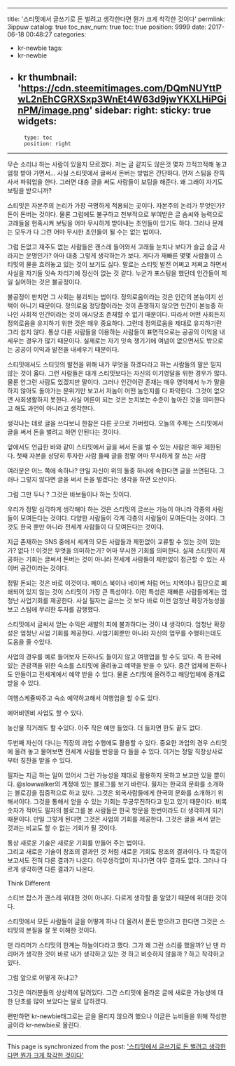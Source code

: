 
---
title: '스티밋에서 글쓰기로 돈 벌려고 생각한다면 뭔가 크게 착각한 것이다'
permlink: 3ippuw
catalog: true
toc_nav_num: true
toc: true
position: 9999
date: 2017-06-18 00:48:27
categories:
- kr-newbie
tags:
- kr-newbie
- kr
thumbnail: 'https://cdn.steemitimages.com/DQmNUYttPwL2nEhCGRXSxp3WnEt4W63d9jwYKXLHiPGinPM/image.png'
sidebar:
    right:
        sticky: true
widgets:
    -
        type: toc
        position: right
---


무슨 소리냐 하는 사람이 있을지 모르겠다. 저는 글 같지도 않은것 몇자 끄적끄적해 놓고 엄청 받아 가면서…
사실 스티밋에서 글써서 돈버는 방법은 간단하다. 먼저 스팀을 잔뜩사서 파워업을 한다. 그러면 대충 글을 써도 사람들이 보팅을 해준다. 왜 그래야 자기도 보팅을 받으니까? 

스티밋은 자본주의 논리가 가장 극명하게 적용되는 곳이다. 자본주의 논리가 무엇인가? 돈이 돈버는 것이다. 물론 그럼에도 불구하고 천부적으로 부여받은 글 솜씨와 능력으로 고래들을 현혹시켜 보팅을 어마 무시하게 받아내는 초인들이 있기도 하다. 그러나 문제는 모두가 다 그런 어마 무시한 초인들이 될 수는 없는 법이다. 

그럼 돈없고 재주도 없는 사람들은 괜스레 들어와서 고래들 눈치나 보다가 슬금 슬금 사라지는 운명인가? 아마 대충 그렇게 생각하는가 보다. 게다가 재빠른 몇몇 사람들이 스티밋의 물을 흐려놓고 있는 것이 보기도 싫다. 말로는 스티밋 발전 어쩌고 저쩌고 하면서 사실을 자기들 잇속 차리기에 정신이 없는 것 같다. 누군가 포스팅을 했던데 인간들이 제일 실어하는 것은 불공정이다. 

불공정이 판치면 그 사회는 붕괴되는 법이다. 정의로움이라는 것은 인간의 본능이지 선택이 아니기  때문이다. 정의로움 정당함이라는 것이 존쟁하지 않으면 인간이 본능중 하나인 사회적 인간이라는 것이 애시당초 존재할 수 없기 때문이다. 따라서 어떤 사회든지 정의로움을 유지하기 위한 것은 매우 중요하다. 그런데 정의로움을 제대로 유지하기란 그리 쉽지 않다. 통상 다른 사람들을 이용하는 사람들이 표면적으로는 공공의 이익을 내세우는 경우가 많기 때문이다. 실제로는 자기 잇속 챙기기에 여념이 없으면서도 밖으로는 공공이 이익과 발전을 내세우기 때문이다. 

스티밋에서도 스티밋의 발전을 위해 내가 무엇을 하겠다라고 하는 사람들의 말은 믿지 않는 것이 옳다. 그런 사람들은 대개 스티밋보다는 자신의 이기영달을 위한 경우가 많다. 물론 안그런 사람도 있겠지만 말이다. 그러나 인간이란 존재는 매우 영악해서 누가 말을 하지 않아도 돌아가는 분위기만 보고서 저놈이 어떤 놈인지를 다 파악한다. 그것이 없으면 사회생활하지 못한다. 사실 어른이 되는 것은 눈치보는 수준이 높아진 것을 의미한다고 해도 과언이 아니라고 생각한다. 

생각나는 데로 글을 쓰다보니 한참은 다른 곳으로 가버렸다. 오늘의 주제는 스티밋에서 글을 써서 돈을 벌려고 하면 안된다는 것이다. 

앞에서도 언급한 바와 같이 스티밋에서 글을 써서 돈을 벌 수 있는 사람은 매우 제한된다. 
첫째 자본을 상당히 투자한 사람
둘째 글을 정말 어마 무시하게 잘 쓰는 사람

여러분은 어느 쪽에 속하나? 만일 자신이 위의 둘중 하나에 속한다면 글을 쓰면된다. 그러나 그렇지 않다면 글을 써서 돈을 벌겠다는 생각을 하면 오산이다. 

그럼 그만 두나 ? 그것은 바보들이나 하는 짓이다. 

우리가 정말 심각하게 생각해야 하는 것은 스티밋의 글쓰는 기능이 아니라 각종의 사람들이 모여든다는 것이다. 다양한 사람들이 각계 각층의 사람들이 모여든다는 것이다. 그것도 한국 뿐만 아니라 전세계 사람들이 다 모여든다는 것이다. 

지금 존재하는 SNS 중에서 세계의 모든 사람들과 제한없이 교류할 수 있는 것이 있는가? 없다 !!
이것은 무엇을 의미하는가? 
어마 무시한 기회를 의미한다. 
실제 스티밋이 제공하는 기회는 글써서 돈버는 것이 아니라 전세계 사람들이 제한없이 접근할 수 있는 사이버 공간이라는 것이다. 

정말 돈되는 것은 바로 이것이다. 페이스 북이나 네이버 처럼 어느 지역이나  집단으로 폐쇄되어  있지 않는 것이 스티밋이  가장 큰 특성이다. 이런 특성은 재빠른 사람들에게는 엄청난 사업기회를 제공한다. 사실 필자는 글쓰는 것 보다 바로 이런 엄청난 확장가능성을 보고 스팀에 무리한 투자를 감행했다. 

스티밋에서 글써서 얻는 수익은 새발의 피에 불과하다는 것이 내 생각이다. 엄청난 확장성은 엄청난 사업 기회를 제공한다. 사업기회뿐만 아니라 자신의 업무를 수행하는데도 도움을 줄 수있다. 

사업의 경우를 예로 들어보자 
돈하나도 들이지 않고 여행업을 할 수도 있다. 즉 한국에 있는 관광객을 위한 숙소를 스티밋에 올려놓고 예약을 받을 수 있다. 중간 업체에 돈하나도 안들이고 전세계에서 예약 받을 수 있다. 물론 스티밋에 올려주고 해당업체에 중개료 받을 수 있다. 

여행스케쥴짜주고 숙소 예약하고해서 여행업을 할 수도 있다. 

에어비엔비 사업도 할 수 있다.
 
농산물 직거래도 할 수있다. 
아주 작은 예만 들었다. 더 들자면 한도 끝도 없다. 

두번째 자신이 다니는 직장의 과업 수행에도 활용할 수 있다. 중요한 과업의 경우 스티밋에 올려 놓고 물어보면 전세계 사람들 반응을 다 들을 수 있다. 이거는 정말 직장상사로부터 칭찬을 받을 수 있다. 

필자는 지금 하는 일이 있어서 그런 가능성을 제대로 활용하지 못하고 보고만 있을 뿐이다. 
@slowwalker의 계정에 있는 블로그를 보기 바란다. 필자는 한국의 문화를 소개하는 블로깅을 집중적으로 하고 있다. 그것은 외국사람들에게 한국의 문화를 소개하기 위해서이다. 그것을 통해서 얻을 수 있는 기회는 무궁무진하다고 믿고 있기 때문이다. 비록 숫자가 적어도 필자의 블로그를 본 사람들은 한국 방문을 한번이라도 더 생각하게 되기 때문이다. 만일 그렇게 된다면 그것은 사업의 기회를 제공한다. 그것은 글을 써서 얻는 것과는 비교도 할 수 없는 기회가 될 것이다. 
 
통상 새로운 기술은 새로운 기회를 만들어 주는 법이다.   
그리고 새로운 기술이 창조의 결과인 것 처럼 새로운 기회도 창조의 결과이다. 다 똑같이 보고서도 전혀 다른 결과가 나온다. 아무생각없이 지나가면 아무 결과도 없다. 그러나 다르게 생각하면 다른 결과가 나온다. 

Think Different

스티브 잡스가 괜스레 위대한 것이 아니다. 다르게 생각할 줄 알았기 때문에 위대한 것이다.

스티밋에서 모든 사람들이 글을 어떻게 하나 더 올려서 푼돈 받으려고 한다면 그것은 스티밋의 본질을 잘 못 이해한 것이다. 

댄 라리머가 스티밋의 한계는 하늘이다라고 했다. 그가 왜 그런 소리를 했을까? 난 댄 라리머가 생각한 것이  바로 내가 생각하고 있는 것 하고 비슷하지 않을까 ? 하고 착각하고 있다. 

그럼 앞으로 어떻게 하냐고?

그것은 여러분들의 상상력에 달려있다. 그간 스티밋에 올라온 글에 새로운 가능성에 대한 단초를 많이 보았다는 말로 답하겠다. 

 왠만하면 kr-newbie태그로는 글을 올리지 않으려 했으나 이글은 뉴비들을 위해 작성한 글이라 kr-newbie로 올린다.

- - -

This page is synchronized from the post: ['스티밋에서 글쓰기로 돈 벌려고 생각한다면 뭔가 크게 착각한 것이다'](https://steemit.com/@oldstone/3ippuw)
